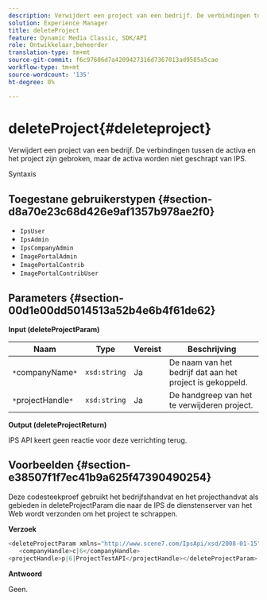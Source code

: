 ```yaml
---
description: Verwijdert een project van een bedrijf. De verbindingen tussen de activa en het project zijn gebroken, maar de activa worden niet geschrapt van IPS.
solution: Experience Manager
title: deleteProject
feature: Dynamic Media Classic, SDK/API
role: Ontwikkelaar,beheerder
translation-type: tm+mt
source-git-commit: f6c97606d7a4209427316d7367013ad9585a5cae
workflow-type: tm+mt
source-wordcount: '135'
ht-degree: 0%

---
```



# deleteProject{#deleteproject}

Verwijdert een project van een bedrijf. De verbindingen tussen de activa en het project zijn gebroken, maar de activa worden niet geschrapt van IPS.

Syntaxis

## Toegestane gebruikerstypen {#section-d8a70e23c68d426e9af1357b978ae2f0}

* `IpsUser`
* `IpsAdmin`
* `IpsCompanyAdmin`
* `ImagePortalAdmin`
* `ImagePortalContrib`
* `ImagePortalContribUser`

## Parameters {#section-00d1e00dd5014513a52b4e6b4f61de62}

**Input (deleteProjectParam)**

| Naam | Type | Vereist | Beschrijving |
|---|---|---|---|
| `*`companyName`*` | `xsd:string` | Ja | De naam van het bedrijf dat aan het project is gekoppeld. |
| `*`projectHandle`*` | `xsd:string` | Ja | De handgreep van het te verwijderen project. |

**Output (deleteProjectReturn)**

IPS API keert geen reactie voor deze verrichting terug.

## Voorbeelden {#section-e38507f1f7ec41b9a625f47390490254}

Deze codesteekproef gebruikt het bedrijfshandvat en het projecthandvat als gebieden in deleteProjectParam die naar de IPS de dienstenserver van het Web wordt verzonden om het project te schrappen.

**Verzoek**

```java
<deleteProjectParam xmlns="http://www.scene7.com/IpsApi/xsd/2008-01-15">
   <companyHandle>c|6</companyHandle>
<projectHandle>p|6|ProjectTestAPI</projectHandle></deleteProjectParam>
```

**Antwoord**

Geen.
